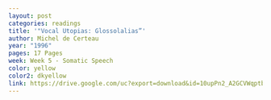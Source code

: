 ```yaml
---
layout: post
categories: readings
title: '"Vocal Utopias: Glossolalias”'
author: Michel de Certeau
year: "1996"
pages: 17 Pages
week: Week 5 - Somatic Speech
color: yellow
color2: dkyellow
link: https://drive.google.com/uc?export=download&id=10upPn2_A2GCVWqptbN0CMMtDwQmxqc3C
---
```

